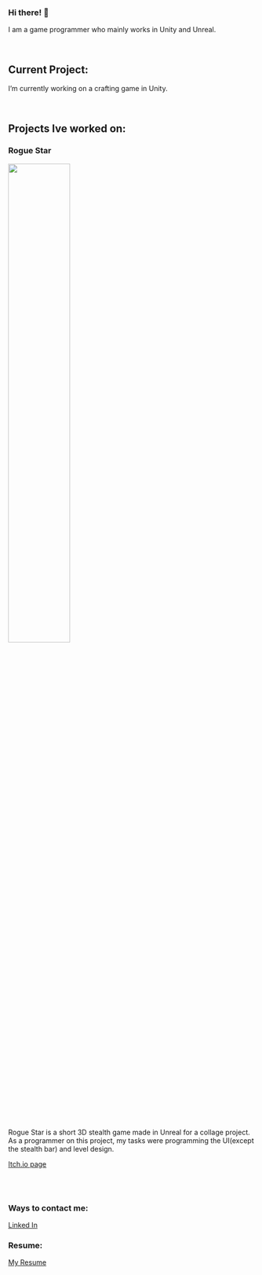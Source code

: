 ### Hi there! 👋

I am a game programmer who mainly works in Unity and Unreal.

<br>

## Current Project:

I’m currently working on a crafting game in Unity.

<br>

## Projects Ive worked on:

### Rogue Star

<img src="https://user-images.githubusercontent.com/68763524/172903780-f3515502-a32a-45a7-be26-f9797cd7aa14.png"  width=50% height=50%>

Rogue Star is a short 3D stealth game made in Unreal for a collage project. As a programmer on this project, my tasks were programming the UI(except the stealth bar) and level design.

[Itch.io page](https://liquid-moon-productions.itch.io/rogue-star)

<br>
<br>

### Ways to contact me:

[Linked In](https://www.linkedin.com/in/bryce-deshotel-2782041bb/)

### Resume:

[My Resume](https://resume.creddle.io/resume/da2bcg8gk1o)

